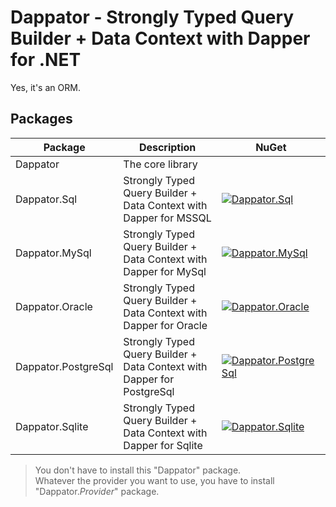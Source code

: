# Dappator - Strongly Typed Query Builder + Data Context with Dapper for .NET

Yes, it's an ORM.

## Packages

| Package | Description | NuGet |
| ------- | ----------- | ----- |
| Dappator | The core library | |
| Dappator.Sql | Strongly Typed Query Builder + Data Context with Dapper for MSSQL | [![Dappator.Sql](https://img.shields.io/nuget/v/Dappator.Sql.svg)](https://www.nuget.org/packages/Dappator.Sql/) |
| Dappator.MySql | Strongly Typed Query Builder + Data Context with Dapper for MySql | [![Dappator.MySql](https://img.shields.io/nuget/v/Dappator.MySql.svg)](https://www.nuget.org/packages/Dappator.MySql/) |
| Dappator.Oracle | Strongly Typed Query Builder + Data Context with Dapper for Oracle | [![Dappator.Oracle](https://img.shields.io/nuget/v/Dappator.Oracle.svg)](https://www.nuget.org/packages/Dappator.Oracle/) |
| Dappator.PostgreSql | Strongly Typed Query Builder + Data Context with Dapper for PostgreSql | [![Dappator.PostgreSql](https://img.shields.io/nuget/v/Dappator.PostgreSql.svg)](https://www.nuget.org/packages/Dappator.PostgreSql/) |
| Dappator.Sqlite | Strongly Typed Query Builder + Data Context with Dapper for Sqlite | [![Dappator.Sqlite](https://img.shields.io/nuget/v/Dappator.Sqlite.svg)](https://www.nuget.org/packages/Dappator.Sqlite/) |

> You don't have to install this "Dappator" package.  
> Whatever the provider you want to use, you have to install "Dappator._Provider_" package.
